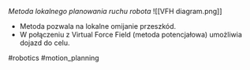 *Metoda lokalnego planowania ruchu robota*
![[VFH diagram.png]]

- Metoda pozwala na lokalne omijanie przeszkód.
- W połączeniu z Virtual Force Field (metoda potencjałowa) umożliwia dojazd do celu.

#robotics #motion_planning 